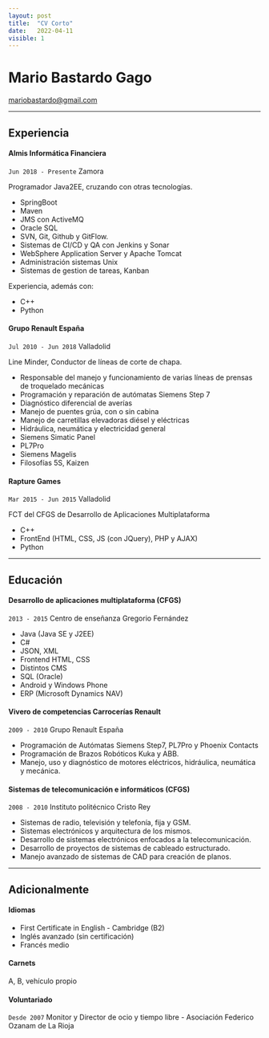 ```yaml
---
layout: post
title:  "CV Corto"
date:   2022-04-11
visible: 1
---
```


# Mario Bastardo Gago
[mariobastardo@gmail.com](mailto:mariobastardo+github@gmail.com)

---

## Experiencia

#### Almis Informática Financiera 
`Jun 2018 - Presente` Zamora

Programador Java2EE, cruzando con otras tecnologías.
* SpringBoot
* Maven
* JMS con ActiveMQ
* Oracle SQL
* SVN, Git, Github y GitFlow.
* Sistemas de CI/CD y QA con Jenkins y Sonar
* WebSphere Application Server y Apache Tomcat
* Administración sistemas Unix
* Sistemas de gestion de tareas, Kanban

Experiencia, además con:
* C++
* Python

#### Grupo Renault España 
`Jul 2010 - Jun 2018` Valladolid

Line Minder, Conductor de líneas de corte de chapa.

* Responsable del manejo y funcionamiento de varias líneas de prensas de troquelado mecánicas
* Programación y reparación de autómatas Siemens Step 7
* Diagnóstico diferencial de averías
* Manejo de puentes grúa, con o sin cabina
* Manejo de carretillas elevadoras diésel y eléctricas
* Hidráulica, neumática y electricidad general
* Siemens Simatic Panel
* PL7Pro
* Siemens Magelis
* Filosofías 5S, Kaizen

#### Rapture Games
`Mar 2015 - Jun 2015` Valladolid

FCT del CFGS de Desarrollo de Aplicaciones Multiplataforma
* C++
* FrontEnd (HTML, CSS, JS (con JQuery), PHP y AJAX)
* Python

---

## Educación

#### Desarrollo de aplicaciones multiplataforma (CFGS)
`2013 - 2015` Centro de enseñanza Gregorio Fernández


* Java (Java SE y J2EE)
* C\# 
* JSON, XML
* Frontend HTML, CSS
* Distintos CMS
* SQL (Oracle)
* Android y Windows Phone
* ERP (Microsoft Dynamics NAV)

#### Vivero de competencias Carrocerías Renault
`2009 - 2010` Grupo Renault España

* Programación de Autómatas Siemens Step7, PL7Pro y Phoenix Contacts
* Programación de Brazos Robóticos Kuka y ABB.
* Manejo, uso y diagnóstico de motores eléctricos, hidráulica, neumática y mecánica.

#### Sistemas de telecomunicación e informáticos (CFGS)
`2008 - 2010` Instituto politécnico Cristo Rey

* Sistemas de radio, televisión y telefonía, fija y GSM. 
* Sistemas electrónicos y arquitectura de los mismos.
* Desarrollo de sistemas electrónicos enfocados a la telecomunicación.
* Desarrollo de proyectos de sistemas de cableado estructurado.
* Manejo avanzado de sistemas de CAD para creación de planos.

---

## Adicionalmente

#### Idiomas
* First Certificate in English - Cambridge (B2)
* Inglés avanzado (sin certificación)
* Francés medio

#### Carnets
A, B, vehículo propio

#### Voluntariado
`Desde 2007` Monitor y Director de ocio y tiempo libre - 
Asociación Federico Ozanam de La Rioja